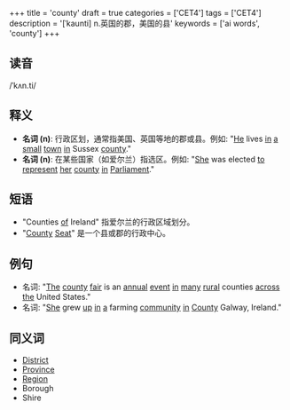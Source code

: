 +++
title = 'county'
draft = true
categories = ['CET4']
tags = ['CET4']
description = '[ˈkaunti] n.英国的郡，美国的县'
keywords = ['ai words', 'county']
+++

## 读音
/ˈkʌn.ti/

## 释义
- **名词 (n)**: 行政区划，通常指美国、英国等地的郡或县。例如: "[He](/post/he/) lives [in](/post/in/) [a](/post/a/) [small](/post/small/) [town](/post/town/) [in](/post/in/) Sussex [county](/post/county/)."
- **名词 (n)**: 在某些国家（如爱尔兰）指选区。例如: "[She](/post/she/) was elected [to](/post/to/) [represent](/post/represent/) [her](/post/her/) [county](/post/county/) [in](/post/in/) [Parliament](/post/parliament/)."

## 短语
- "Counties [of](/post/of/) Ireland" 指爱尔兰的行政区域划分。
- "[County](/post/county/) [Seat](/post/seat/)" 是一个县或郡的行政中心。

## 例句
- 名词: "[The](/post/the/) [county](/post/county/) [fair](/post/fair/) is an [annual](/post/annual/) [event](/post/event/) [in](/post/in/) [many](/post/many/) [rural](/post/rural/) counties [across](/post/across/) [the](/post/the/) United States."
- 名词: "[She](/post/she/) grew [up](/post/up/) [in](/post/in/) [a](/post/a/) farming [community](/post/community/) [in](/post/in/) [County](/post/county/) Galway, Ireland."

## 同义词
- [District](/post/district/)
- [Province](/post/province/)
- [Region](/post/region/)
- Borough
- Shire

